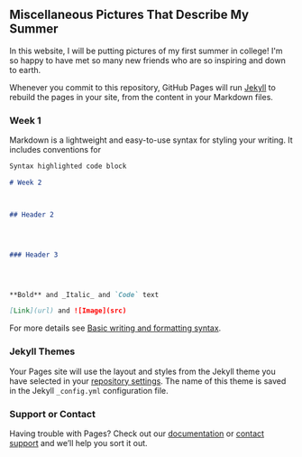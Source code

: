 ## Miscellaneous Pictures That Describe My Summer

In this website, I will be putting pictures of my first summer in college! I'm so happy to have met so many new friends who are so inspiring and down to earth. 

Whenever you commit to this repository, GitHub Pages will run [Jekyll](https://jekyllrb.com/) to rebuild the pages in your site, from the content in your Markdown files.

### Week 1

Markdown is a lightweight and easy-to-use syntax for styling your writing. It includes conventions for

```markdown
Syntax highlighted code block

# Week 2 



## Header 2




### Header 3




**Bold** and _Italic_ and `Code` text

[Link](url) and ![Image](src)
```

For more details see [Basic writing and formatting syntax](https://docs.github.com/en/github/writing-on-github/getting-started-with-writing-and-formatting-on-github/basic-writing-and-formatting-syntax).

### Jekyll Themes

Your Pages site will use the layout and styles from the Jekyll theme you have selected in your [repository settings](https://github.com/NiamEdralin/Website/settings/pages). The name of this theme is saved in the Jekyll `_config.yml` configuration file.

### Support or Contact

Having trouble with Pages? Check out our [documentation](https://docs.github.com/categories/github-pages-basics/) or [contact support](https://support.github.com/contact) and we’ll help you sort it out.
